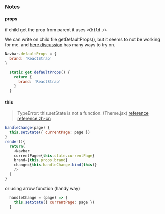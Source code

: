 
### Notes
#### props
if child get the prop from parent it uses `<Child />`

We can write on child file getDefaultProps(), but it seems to not be working for me.
and [here discussion](https://github.com/facebook/react-native/issues/1772) has many ways to try on.
```js
Navbar.defaultProps = {
  brand: 'ReactStrap'
}
```

```js
  static get defaultProps() {
    return {
      brand: 'ReactStrap'
    }
  }
```


#### this

> TypeError: this.setState is not a function. (Theme.jsx) 
[reference](https://github.com/goatslacker/alt/issues/283)
[reference zh-cn](https://github.com/muwenzi/Program-Blog/issues/37)


```js
handleChange(page) {
  this.setState({ currentPage: page })
}
render(){
  return(
    <Navbar
    currentPage={this.state.currentPage}
    brand={this.props.brand}
    change={this.handleChange.bind(this)}
    />
  )
}
```
or using arrow function (handy way)

```js
  handleChange = (page) => {
    this.setState({ currentPage: page })
  }
```
